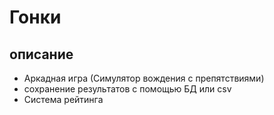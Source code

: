 # Гонки

## описание
- Аркадная игра (Симулятор вождения с препятствиями)
- сохранение результатов с помощью БД или csv
-  Система рейтинга
